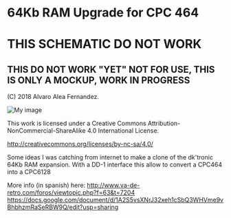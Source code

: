 # 64Kb RAM Upgrade for CPC 464

# THIS SCHEMATIC DO NOT WORK
## THIS DO NOT WORK "YET" NOT FOR USE, THIS IS ONLY A MOCKUP, WORK IN PROGRESS

(C) 2018 Alvaro Alea Fernandez.

![My image](https://i.creativecommons.org/l/by-nc-sa/4.0/88x31.png)

This work is licensed under a Creative Commons Attribution-NonCommercial-ShareAlike 4.0 International License.

http://creativecommons.org/licenses/by-nc-sa/4.0/

Some ideas I was catching from internet to make a clone of the dk'tronic 64Kb RAM expansion.
With a DD-1 interface this allow to convert a CPC464 into a CPC6128

More info (in spanish) here:
http://www.va-de-retro.com/foros/viewtopic.php?f=63&t=7204
https://docs.google.com/document/d/1A2S5vsXNrJ32xeh1cSbQ3WHVme9vBhbhzmRaSeRBW9Q/edit?usp=sharing

